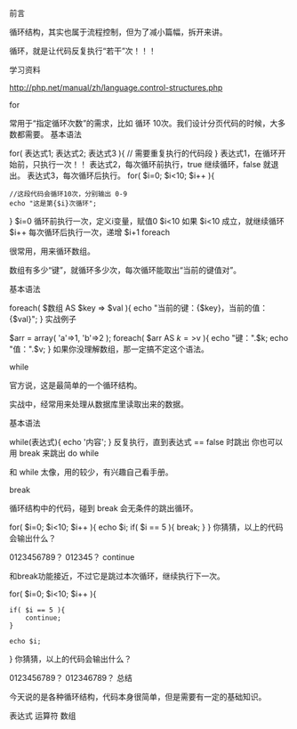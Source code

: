 前言

循环结构，其实也属于流程控制，但为了减小篇幅，拆开来讲。

循环，就是让代码反复执行“若干”次！！！

学习资料

http://php.net/manual/zh/language.control-structures.php

for

常用于“指定循环次数”的需求，比如 循环 10次。我们设计分页代码的时候，大多数都需要。
基本语法

for( 表达式1; 表达式2; 表达式3 ){
    // 需要重复执行的代码段
}
表达式1，在循环开始前，只执行一次！！
表达式2，每次循环前执行，true 继续循环，false 就退出。
表达式3，每次循环后执行。
for( $i=0; $i<10; $i++ ){

    //这段代码会循环10次，分别输出 0-9
    echo "这是第{$i}次循环";
}
$i=0 循环前执行一次，定义i变量，赋值0
$i<10 如果 $i<10 成立，就继续循环
$i++ 每次循环后执行一次，递增 $i+1
foreach

很常用，用来循环数组。

数组有多少“键”，就循环多少次，每次循环能取出“当前的键值对”。

基本语法

foreach( $数组 AS $key => $val ){
    echo "当前的键：{$key}，当前的值：{$val}";
}
实战例子

$arr = array( 'a'=>1, 'b'=>2 );
foreach( $arr AS $k=>$v ){
    echo "键：".$k;
    echo "值：".$v;
}
如果你没理解数组，那一定搞不定这个语法。

while

官方说，这是最简单的一个循环结构。

实战中，经常用来处理从数据库里读取出来的数据。

基本语法

while(表达式){
    echo '内容';
}
反复执行，直到表达式 == false 时跳出
你也可以用 break 来跳出
do while

和 while 太像，用的较少，有兴趣自己看手册。

break

循环结构中的代码，碰到 break 会无条件的跳出循环。

for( $i=0; $i<10; $i++ ){
    echo $i;
    if( $i == 5 ){
        break;
    }
}
你猜猜，以上的代码会输出什么？

0123456789？
012345？
continue

和break功能接近，不过它是跳过本次循环，继续执行下一次。

for( $i=0; $i<10; $i++ ){
    
    if( $i == 5 ){
        continue;
    }
    
    echo $i;
}
你猜猜，以上的代码会输出什么？

0123456789？
012346789？
总结

今天说的是各种循环结构，代码本身很简单，但是需要有一定的基础知识。

表达式
运算符
数组

